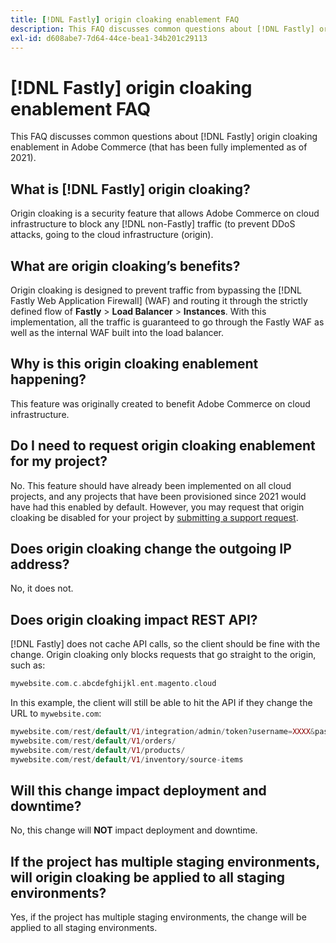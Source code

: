 ```yaml
---
title: [!DNL Fastly] origin cloaking enablement FAQ
description: This FAQ discusses common questions about [!DNL Fastly] origin cloaking enablement in Adobe Commerce (that has been fully implemented as of 2021).
exl-id: d608abe7-7d64-44ce-bea1-34b201c29113
---
```

# [!DNL Fastly] origin cloaking enablement FAQ

This FAQ discusses common questions about [!DNL Fastly] origin cloaking enablement in Adobe Commerce (that has been fully implemented as of 2021).

## What is [!DNL Fastly] origin cloaking?

Origin cloaking is a security feature that allows Adobe Commerce on cloud infrastructure to block any [!DNL non-Fastly] traffic (to prevent DDoS attacks, going to the cloud infrastructure (origin).

## What are origin cloaking’s benefits?

Origin cloaking is designed to prevent traffic from bypassing the [!DNL Fastly Web Application Firewall] (WAF) and routing it through the strictly defined flow of **Fastly** > **Load Balancer** > **Instances**. With this implementation, all the traffic is guaranteed to go through the Fastly WAF as well as the internal WAF built into the load balancer.

## Why is this origin cloaking enablement happening?

This feature was originally created to benefit Adobe Commerce on cloud infrastructure.

## Do I need to request origin cloaking enablement for my project?

No. This feature should have already been implemented on all cloud projects, and any projects that have been provisioned since 2021 would have had this enabled by default. However, you may request that origin cloaking be disabled for your project by [submitting a support request](help/help-center-guide/help-center/magento-help-center-user-guide.md#submit-ticket).

## Does origin cloaking change the outgoing IP address?

No, it does not.

## Does origin cloaking impact REST API?

[!DNL Fastly] does not cache API calls, so the client should be fine with the change. Origin cloaking only blocks requests that go straight to the origin, such as:

```php
mywebsite.com.c.abcdefghijkl.ent.magento.cloud
```

In this example, the client will still be able to hit the API if they change the URL to ``mywebsite.com``:

```php
mywebsite.com/rest/default/V1/integration/admin/token?username=XXXX&password=XXXXX;
mywebsite.com/rest/default/V1/orders/
mywebsite.com/rest/default/V1/products/
mywebsite.com/rest/default/V1/inventory/source-items
```

## Will this change impact deployment and downtime?

No, this change will **NOT** impact deployment and downtime.

## If the project has multiple staging environments, will origin cloaking be applied to all staging environments?

Yes, if the project has multiple staging environments, the change will be applied to all staging environments.
